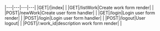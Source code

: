  |---|---|---|---|
|GET|/|index| |
|GET|/listWork|Create work form render| |
|POST|/newWork|Create user form handler| |
|GET|/login|Login user form render| |
|POST|/login|Login user form handler| |
|POST|/logout|User logout| |
|POST|/:work_id|description work form render| |



